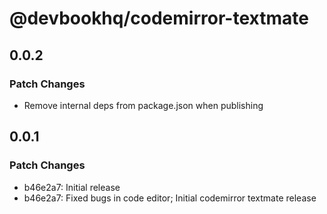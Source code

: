 # @devbookhq/codemirror-textmate

## 0.0.2

### Patch Changes

- Remove internal deps from package.json when publishing

## 0.0.1

### Patch Changes

- b46e2a7: Initial release
- b46e2a7: Fixed bugs in code editor; Initial codemirror textmate release
